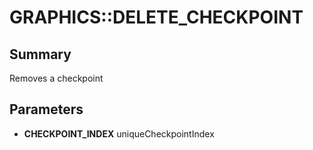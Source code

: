 # GRAPHICS::DELETE_CHECKPOINT

## Summary
Removes a checkpoint

## Parameters
* **CHECKPOINT_INDEX** uniqueCheckpointIndex